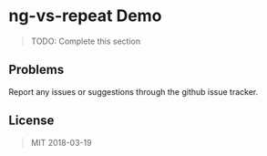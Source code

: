 # ng-vs-repeat Demo

> TODO: Complete this section

## Problems

Report any issues or suggestions through the github issue tracker.

## License

> MIT 2018-03-19
